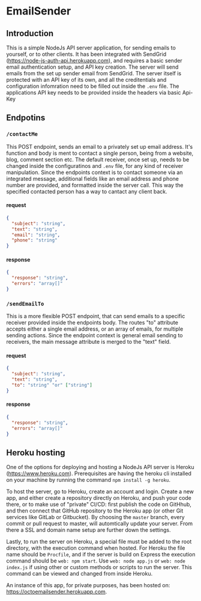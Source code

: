# EmailSender

## Introduction

This is a simple NodeJs API server application, for sending emails to
yourself, or to other clients. It has been integrated with SendGrid
(https://node-js-auth-api.herokuapp.com), and requires a basic sender email authentication setup, and API
key creation. The server will send emails from the set up sender email
from SendGrid. The server itself is protected with an API key of its
own, and all the creditentials and configuration infomration need to
be filled out inside the `.env` file. The applications API
key needs to be provided inside the headers via basic Api-Key

## Endpotins

### `/contactMe`

This POST endpoint, sends an email to a privately set up email
address. It's function and body is ment to contact a single person,
being from a website, blog, comment section etc. The default receiver,
once set up, needs to be changed inside the configuratinos and
`.env` file, for any kind of receiver manipulation. Since
the endpoints context is to contact someone via an integrated message,
additional fields like an email address and phone number are provided,
and formatted inside the server call. This way the specified contacted
person has a way to cantact any client back.

#### request

```json
{
  "subject": "string",
  "text": "string",
  "email": "string",
  "phone": "string"
}
```

#### response

```json
{
  "response": "string",
  "errors": "array[]"
}
```

### `/sendEmailTo`

This is a more flexible POST endpoint, that can send emails to a
specific receiver provided inside the endpoints body. The routes "to"
attribute accepts either a single email address, or an array of
emails, for multiple sending actions. Since the endpoint context is
general email sending to receivers, the main message attribute is
merged to the "text" field.

#### request

```json
{
  "subject": "string",
  "text": "string",
  "to": "string" "or" ["string"]
}
```

#### response

```json
{
  "response": "string",
  "errors": "array[]"
}
```

## Heroku hosting

One of the options for deploying and hosting a NodeJs API server is Heroku (https://www.heroku.com). Prerequisites are having the heroku cli installed on your machine by running the command `npm install -g heroku`.

To host the server, go to Heroku, create an account and login. Create a new app, and either create a repository directly on Heroku, and push your code there, or to make use of "private" CI/CD: first publish the code on GitHhub, and then connect that GitHub repository to the Heroku app (or other Git services like GitLab or Gitbucket). By choosing the `master` branch, every commit or pull request to master, will automtically update your server. From there a SSL and domain name setup are further down the settings.

Lastly, to run the server on Heroku, a special file must be added to the root directory, with the execution command when hosted. For Heroku the file name should be `Procfile`, and if the server is build on Express the execution command should be `web: npm start`. Use `web: node app.js` or `web: node index.js` if using other or custom methods or scripts to run the server. This command can be viewed and changed from inside Heroku.

An instance of this app, for private purposes, has been hosted on: https://octoemailsender.herokuapp.com.
